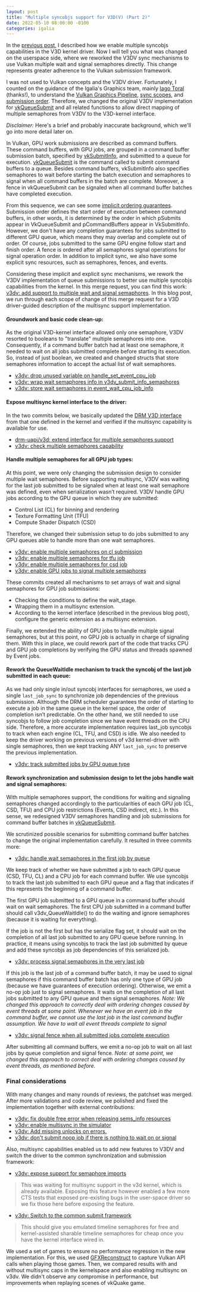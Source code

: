 ```yaml
---
layout: post
title: "Multiple syncobjs support for V3D(V) (Part 2)"
date: 2022-05-10 08:00:00 -0100
categories: igalia
---
```


In the [previous post](https://melissawen.github.io/blog/2022/05/10/multisync-p1), I described how we enable multiple syncobjs capabilities
in the V3D kernel driver.  Now I will tell you what was changed on the
userspace side, where we reworked the V3DV sync mechanisms to use Vulkan
multiple wait and signal semaphores directly.  This change represents greater
adherence to the Vulkan submission framework.

I was not used to Vulkan concepts and the V3DV driver. Fortunately, I counted
on the guidance of the Igalia's Graphics team, mainly
[Iago Toral](https://blogs.igalia.com/itoral) (thanks!), to understand the
[Vulkan Graphics Pipeline](https://vulkan-tutorial.com/Drawing_a_triangle/Graphics_pipeline_basics/Introduction),
[sync scopes](https://www.khronos.org/registry/vulkan/specs/1.3-extensions/html/vkspec.html#synchronization-dependencies-scopes),
and [submission order](https://www.khronos.org/registry/vulkan/specs/1.3-extensions/html/vkspec.html#synchronization-submission-order).
Therefore, we changed the original V3DV implementation for
[vkQueueSubmit](https://www.khronos.org/registry/vulkan/specs/1.3-extensions/man/html/vkQueueSubmit.html)
and all related functions to allow direct mapping of multiple semaphores from
V3DV to the V3D-kernel interface.

*Disclaimer:* Here's a brief and probably inaccurate background, which we'll go into more detail later on.

In Vulkan, GPU work submissions are described as command buffers.  These
command buffers, with GPU jobs, are grouped in a command buffer submission
batch, specified by
[vkSubmitInfo](https://www.khronos.org/registry/vulkan/specs/1.3-extensions/man/html/VkSubmitInfo.html),
and submitted to a queue for execution.
[vkQueueSubmit](https://www.khronos.org/registry/vulkan/specs/1.3-extensions/man/html/vkQueueSubmit.html)
is the command called to submit command buffers to a queue.  Besides command
buffers, vkSubmitInfo also specifies semaphores to wait before starting the
batch execution and semaphores to signal when all command buffers in the batch
are complete. Moreover, a fence in vkQueueSubmit can be signaled when all
command buffer batches have completed execution.

From this sequence, we can see some [implicit ordering
guarantees](https://www.khronos.org/registry/vulkan/specs/1.3-extensions/html/vkspec.html#synchronization-implicit).
Submission order defines the start order of execution between command buffers,
in other words, it is determined by the order in which
pSubmits appear in VkQueueSubmit and pCommandBuffers appear in VkSubmitInfo.
However, we don't have any completion guarantees for jobs submitted to
different GPU queue, which means they may overlap and complete out of order. Of
course, jobs submitted to the same GPU engine follow start and finish order.
A fence is ordered after all semaphores signal operations for signal operation
order. In addition to implicit sync, we also have some explicit sync resources,
such as semaphores, fences, and events.

Considering these implicit and explicit sync mechanisms, we rework the V3DV
implementation of queue submissions to better use multiple syncobjs
capabilities from the kernel. In this merge request, you can find this work:
[v3dv: add support to multiple wait and signal
semaphores](https://gitlab.freedesktop.org/mesa/mesa/-/merge_requests/13178).
In this blog post, we run through each scope of change of this merge request
for a V3D driver-guided description of the multisync support implementation.

#### Groundwork and basic code clean-up:

As the original V3D-kernel interface allowed only one semaphore, V3DV
resorted to booleans to "translate" multiple semaphores into one.
Consequently, if a command buffer batch had at least one semaphore, it needed
to wait on all jobs submitted complete before starting its execution. So,
instead of just boolean, we created and changed structs that store semaphores
information to accept the actual list of wait semaphores.

- [v3dv: drop unused variable on handle\_set\_event\_cpu\_job](https://gitlab.freedesktop.org/mesa/mesa/-/commit/09991fc47bf2588dbb89a9e54644aa19a9170163)
- [v3dv: wrap wait semaphores info in v3dv\_submit\_info\_semaphores](https://gitlab.freedesktop.org/mesa/mesa/-/commit/d148379edf34d39a50bc7cb1c5398499acbfe670)
- [v3dv: store wait semaphores in event\_wait\_cpu\_job\_info](https://gitlab.freedesktop.org/mesa/mesa/-/commit/d5bd18fbb3002293853780b3988e5cb9313d226e)

#### Expose multisync kernel interface to the driver:

In the two commits below, we basically updated the
[DRM V3D interface](https://cgit.freedesktop.org/drm/drm-misc/tree/include/uapi/drm/v3d_drm.h)
from that one defined in the kernel and verified if the multisync capability
is available for use.

- [drm-uapi/v3d: extend interface for multiple semaphores support](https://gitlab.freedesktop.org/mesa/mesa/-/commit/264dedf690f47b5bad9f73cf71e4a051c88075e5)
- [v3dv: check multiple semaphores capability](https://gitlab.freedesktop.org/mesa/mesa/-/commit/85c49db10dd7d427cc91508327467431d9f25956)

#### Handle multiple semaphores for all GPU job types:

At this point, we were only changing the submission design to consider multiple
wait semaphores. Before supporting multisync, V3DV was waiting for the last job
submitted to be signaled when at least one wait semaphore was defined, even
when serialization wasn’t required. V3DV handle GPU jobs according to the GPU
queue in which they are submitted:

* Control List (CL) for binning and rendering
* Texture Formatting Unit (TFU)
* Compute Shader Dispatch (CSD)

Therefore, we changed their submission setup to do jobs submitted to any
GPU queues able to handle more than one wait semaphores.

- [v3dv: enable multiple semaphores on cl submission](https://gitlab.freedesktop.org/mesa/mesa/-/commit/ff8586c3452453527ae4c4d794edcb81ad65e661)
- [v3dv: enable multiple semaphores for tfu job](https://gitlab.freedesktop.org/mesa/mesa/-/commit/ad09e50129e8a46ef465fe3123e0ce87b5a11c79)
- [v3dv: enable multiple semaphores for csd job](https://gitlab.freedesktop.org/mesa/mesa/-/commit/a7052dcf2cfb54aa22f7c028420abc6a9ee44d78)
- [v3dv: enable GPU jobs to signal multiple semaphores](https://gitlab.freedesktop.org/mesa/mesa/-/commit/fd973218a6c95d09cad8558712756a772ae78f66)

These commits created all mechanisms to set arrays of wait and signal
semaphores for GPU job submissions:
* Checking the conditions to define the wait\_stage.
* Wrapping them in a multisync extension.
* According to the kernel interface (described in the previous blog post),
  configure the generic extension as a multisync extension. 

Finally, we extended the ability of GPU jobs to handle multiple signal
semaphores, but at this point, no GPU job is actually in charge of signaling
them. With this in place, we could rework part of the code that tracks CPU and
GPU job completions by verifying the GPU status and threads spawned by Event
jobs.

#### Rework the QueueWaitIdle mechanism to track the syncobj of the last job submitted in each queue:

As we had only single in/out syncobj interfaces for semaphores, we used a
single `last_job_sync` to synchronize job dependencies of the previous
submission. Although the DRM scheduler guarantees the order of starting to
execute a job in the same queue in the kernel space, the order of completion
isn’t predictable. On the other hand, we still needed to use syncobjs to follow
job completion since we have event threads on the CPU side. Therefore, a more
accurate implementation requires last\_job syncobjs to track when each engine
(CL, TFU, and CSD) is idle. We also needed to keep the driver working on
previous versions of v3d kernel-driver with single semaphores, then we kept
tracking ANY `last_job_sync` to preserve the previous implementation.

- [v3dv: track submitted jobs by GPU queue type](https://gitlab.freedesktop.org/mesa/mesa/-/commit/03a6a8274042af376b86c82ff6bbff9826a924b2)

#### Rework synchronization and submission design to let the jobs handle wait and signal semaphores:

With multiple semaphores support, the conditions for waiting and signaling
semaphores changed accordingly to the particularities of each GPU job (CL, CSD,
TFU) and CPU job restrictions (Events, CSD indirect, etc.). In this sense, we
redesigned V3DV semaphores handling and job submissions for command buffer
batches in
[vkQueueSubmit](https://www.khronos.org/registry/vulkan/specs/1.3-extensions/man/html/vkQueueSubmit.html).

We scrutinized possible scenarios for submitting command buffer batches to
change the original implementation carefully. It resulted in three commits
more:

- [v3dv: handle wait semaphores in the first job by queue](https://gitlab.freedesktop.org/mesa/mesa/-/commit/0ab98612ef6860751f6a5115229e561eab7bb890)

We keep track of whether we have submitted a job to each GPU queue (CSD, TFU,
CL) and a CPU job for each command buffer. We use syncobjs to track the last
job submitted to each GPU queue and a flag that indicates if this represents
the beginning of a command buffer.

The first GPU job submitted to a GPU queue in a command buffer should wait on
wait semaphores. The first CPU job submitted in a command buffer should call
v3dv\_QueueWaitIdle() to do the waiting and ignore semaphores (because it is
waiting for everything).

If the job is not the first but has the serialize flag set, it should wait on
the completion of all last job submitted to any GPU queue before running. In
practice, it means using syncobjs to track the last job submitted by queue and
add these syncobjs as job dependencies of this serialized job.

- [v3dv: process signal semaphores in the very last job](https://gitlab.freedesktop.org/mesa/mesa/-/commit/bce77e758acbb168de802d30fd0a6d6b7ea1d1a4)

If this job is the last job of a command buffer batch, it may be used to signal
semaphores if this command buffer batch has only one type of GPU job (because
we have guarantees of execution ordering). Otherwise, we emit a no-op job just
to signal semaphores. It waits on the completion of all last jobs submitted to any
GPU queue and then signal semaphores. *Note: We changed this approach to
correctly deal with ordering changes caused by event threads at some point.
Whenever we have an event job in the command buffer, we cannot use the last job
in the last command buffer assumption. We have to wait all event threads
complete to signal*

- [v3dv: signal fence when all submitted jobs complete execution](https://gitlab.freedesktop.org/mesa/mesa/-/commit/9319ffb53d1e9d54e05aaba250853f12a1562c5f)

After submitting all command buffers, we emit a no-op job to wait on all last
jobs by queue completion and signal fence. *Note: at some point, we changed
this approach to correct deal with ordering changes caused by event threads, as
mentioned before.*

### Final considerations

With many changes and many rounds of reviews, the patchset was merged. After
more validations and code review, we polished and fixed the implementation
together with external contributions:
- [v3dv: fix double free error when releasing sems\_info resources](https://gitlab.freedesktop.org/mesa/mesa/-/merge_requests/14736)
- [v3dv: enable multisync in the simulator](https://gitlab.freedesktop.org/mesa/mesa/-/merge_requests/14768)
- [v3dv: Add missing unlocks on errors.](https://gitlab.freedesktop.org/mesa/mesa/-/merge_requests/14663)
- [v3dv: don't submit noop job if there is nothing to wait on or signal](https://gitlab.freedesktop.org/mesa/mesa/-/merge_requests/14802)

Also, multisync capabilities enabled us to add new features to V3DV and
switch the driver to the common synchronization and submission framework:

- [v3dv: expose support for semaphore
  imports](https://gitlab.freedesktop.org/mesa/mesa/-/merge_requests/15342)
> This was waiting for multisync support in the v3d kernel, which is already
> available. Exposing this feature however enabled a few more CTS tests that
> exposed pre-existing bugs in the user-space driver so we fix those here
> before exposing the feature.

- [v3dv: Switch to the common submit
  framework](https://gitlab.freedesktop.org/mesa/mesa/-/merge_requests/15704)
> This should give you emulated timeline semaphores for free and
> kernel-assisted sharable timeline semaphores for cheap once you have the
> kernel interface wired in.

We used a set of games to ensure no performance regression in the new
implementation.  For this, we used
[GFXReconstruct](https://github.com/LunarG/gfxreconstruct) to capture Vulkan
API calls when playing those games. Then, we compared results with and without
multisync caps in the kernelspace and also enabling multisync on v3dv. We
didn't observe any compromise in performance, but improvements when replaying
scenes of vkQuake game.
